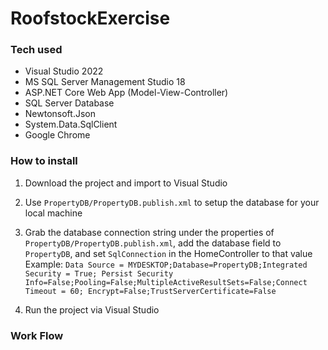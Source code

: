 # RoofstockExercise
### Tech used
- Visual Studio 2022
- MS SQL Server Management Studio 18
- ASP.NET Core Web App (Model-View-Controller)
- SQL Server Database
- Newtonsoft.Json
- System.Data.SqlClient
- Google Chrome
### How to install
1. Download the project and import to Visual Studio
2. Use `PropertyDB/PropertyDB.publish.xml` to setup the database for your local machine
3. Grab the database connection string under the properties of `PropertyDB/PropertyDB.publish.xml`, add the database field to `PropertyDB`, and set `SqlConnection` in the HomeController to that value
Example: `Data Source = MYDESKTOP;Database=PropertyDB;Integrated Security = True; Persist Security Info=False;Pooling=False;MultipleActiveResultSets=False;Connect Timeout = 60; Encrypt=False;TrustServerCertificate=False`

4. Run the project via Visual Studio
### Work Flow
